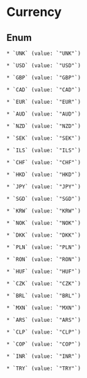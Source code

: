 
# Currency

## Enum


    * `UNK` (value: `"UNK"`)

    * `USD` (value: `"USD"`)

    * `GBP` (value: `"GBP"`)

    * `CAD` (value: `"CAD"`)

    * `EUR` (value: `"EUR"`)

    * `AUD` (value: `"AUD"`)

    * `NZD` (value: `"NZD"`)

    * `SEK` (value: `"SEK"`)

    * `ILS` (value: `"ILS"`)

    * `CHF` (value: `"CHF"`)

    * `HKD` (value: `"HKD"`)

    * `JPY` (value: `"JPY"`)

    * `SGD` (value: `"SGD"`)

    * `KRW` (value: `"KRW"`)

    * `NOK` (value: `"NOK"`)

    * `DKK` (value: `"DKK"`)

    * `PLN` (value: `"PLN"`)

    * `RON` (value: `"RON"`)

    * `HUF` (value: `"HUF"`)

    * `CZK` (value: `"CZK"`)

    * `BRL` (value: `"BRL"`)

    * `MXN` (value: `"MXN"`)

    * `ARS` (value: `"ARS"`)

    * `CLP` (value: `"CLP"`)

    * `COP` (value: `"COP"`)

    * `INR` (value: `"INR"`)

    * `TRY` (value: `"TRY"`)



